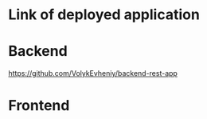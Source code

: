 # Link of deployed application

# Backend
https://github.com/VolykEvheniy/backend-rest-app

# Frontend

